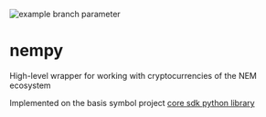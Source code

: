 ![example branch parameter](https://github.com/github/docs/actions/workflows/main.yml/badge.svg?branch=dev)
# nempy
High-level wrapper for working with cryptocurrencies of the NEM ecosystem

Implemented on the basis symbol project [core sdk python library](https://github.com/symbol/symbol-sdk-core-python)

